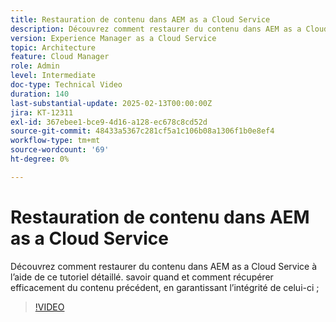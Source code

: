 ```yaml
---
title: Restauration de contenu dans AEM as a Cloud Service
description: Découvrez comment restaurer du contenu dans AEM as a Cloud Service avec cette vidéo. savoir quand et comment récupérer efficacement du contenu précédent, en garantissant l’intégrité de celui-ci ;
version: Experience Manager as a Cloud Service
topic: Architecture
feature: Cloud Manager
role: Admin
level: Intermediate
doc-type: Technical Video
duration: 140
last-substantial-update: 2025-02-13T00:00:00Z
jira: KT-12311
exl-id: 367ebee1-bce9-4d16-a128-ec678c8cd52d
source-git-commit: 48433a5367c281cf5a1c106b08a1306f1b0e8ef4
workflow-type: tm+mt
source-wordcount: '69'
ht-degree: 0%

---
```


# Restauration de contenu dans AEM as a Cloud Service

Découvrez comment restaurer du contenu dans AEM as a Cloud Service à l’aide de ce tutoriel détaillé. savoir quand et comment récupérer efficacement du contenu précédent, en garantissant l’intégrité de celui-ci ;

>[!VIDEO](https://video.tv.adobe.com/v/3416149/?learn=on&enablevpops)
